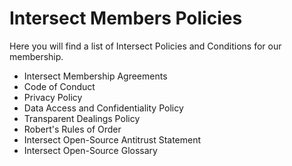 # Intersect Members Policies

Here you will find a list of Intersect Policies and Conditions for our membership.

* Intersect Membership Agreements
* Code of Conduct
* Privacy Policy
* Data Access and Confidentiality Policy
* Transparent Dealings Policy
* Robert's Rules of Order
* Intersect Open-Source Antitrust Statement
* Intersect Open-Source Glossary
